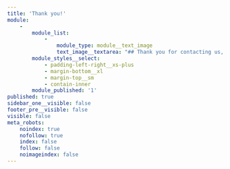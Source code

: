 ```yaml
---
title: 'Thank you!'
module:
    -
        module_list:
            -
                module_type: module__text_image
                text_image__textarea: "## Thank you for contacting us, we have received your message.  \r\n\r\nWe will get back with you ASAP.\r\n"
        module_styles__select:
            - padding-left-right__xs-plus
            - margin-bottom__xl
            - margin-top__sm
            - contain-inner
        module_published: '1'
published: true
sidebar_one__visible: false
footer_pre__visible: false
visible: false
meta_robots:
    noindex: true
    nofollow: true
    index: false
    follow: false
    noimageindex: false
---
```


